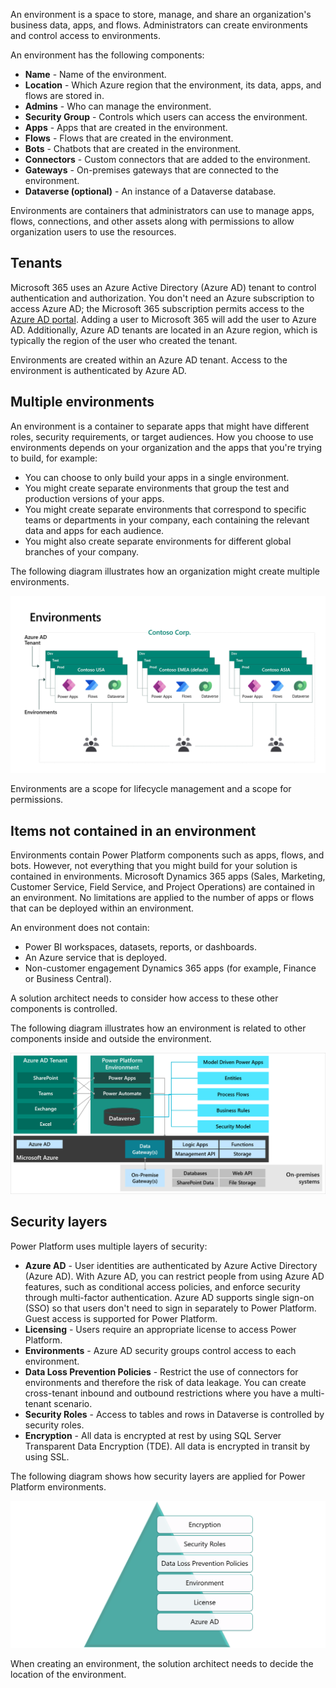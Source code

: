 An environment is a space to store, manage, and share an organization's business data, apps, and flows. Administrators can create environments and control access to environments.

An environment has the following components:

- **Name** - Name of the environment.
- **Location** - Which Azure region that the environment, its data, apps, and flows are stored in.
- **Admins** - Who can manage the environment.
- **Security Group** - Controls which users can access the environment.
- **Apps** - Apps that are created in the environment.
- **Flows** - Flows that are created in the environment.
- **Bots** - Chatbots that are created in the environment.
- **Connectors** - Custom connectors that are added to the environment.
- **Gateways** - On-premises gateways that are connected to the environment.
- **Dataverse (optional)** - An instance of a Dataverse database.

Environments are containers that administrators can use to manage apps, flows, connections, and other assets along with permissions to allow organization users to use the resources.

## Tenants

Microsoft 365 uses an Azure Active Directory (Azure AD) tenant to control authentication and authorization. You don't need an Azure subscription to access Azure AD; the Microsoft 365 subscription permits access to the [Azure AD portal](https://aad.portal.azure.com). Adding a user to Microsoft 365 will add the user to Azure AD. Additionally, Azure AD tenants are located in an Azure region, which is typically the region of the user who created the tenant.

Environments are created within an Azure AD tenant. Access to the environment is authenticated by Azure AD.

## Multiple environments

An environment is a container to separate apps that might have different roles, security requirements, or target audiences. How you choose to use environments depends on your organization and the apps that you're trying to build, for example:

- You can choose to only build your apps in a single environment.
- You might create separate environments that group the test and production versions of your apps.
- You might create separate environments that correspond to specific teams or departments in your company, each containing the relevant data and apps for each audience.
- You might also create separate environments for different global branches of your company.

The following diagram illustrates how an organization might create multiple environments.

![Diagram representing multiple environments.](../media/2-environments.png)

Environments are a scope for lifecycle management and a scope for permissions.

## Items not contained in an environment

Environments contain Power Platform components such as apps, flows, and bots. However, not everything that you might build for your solution is contained in environments. Microsoft Dynamics 365 apps (Sales, Marketing, Customer Service, Field Service, and Project Operations) are contained in an environment. No limitations are applied to the number of apps or flows that can be deployed within an environment.

An environment does not contain:

- Power BI workspaces, datasets, reports, or dashboards.
- An Azure service that is deployed.
- Non-customer engagement Dynamics 365 apps (for example, Finance or Business Central).

A solution architect needs to consider how access to these other components is controlled.

The following diagram illustrates how an environment is related to other components inside and outside the environment.

![Diagram representing components inside and outside an environment.](../media/3-inside-environment.png)

## Security layers

Power Platform uses multiple layers of security:

- **Azure AD** - User identities are authenticated by Azure Active Directory (Azure AD). With Azure AD, you can restrict people from using Azure AD features, such as conditional access policies, and enforce security through multi-factor authentication. Azure AD supports single sign-on (SSO) so that users don't need to sign in separately to Power Platform. Guest access is supported for Power Platform.
- **Licensing** - Users require an appropriate license to access Power Platform.
- **Environments** - Azure AD security groups control access to each environment.
- **Data Loss Prevention Policies** - Restrict the use of connectors for environments and therefore the risk of data leakage. You can create cross-tenant inbound and outbound restrictions where you have a multi-tenant scenario.
- **Security Roles** - Access to tables and rows in Dataverse is controlled by security roles.
- **Encryption** - All data is encrypted at rest by using SQL Server Transparent Data Encryption (TDE). All data is encrypted in transit by using SSL.

The following diagram shows how security layers are applied for Power Platform environments.

![Diagram representing environment security.](../media/2-environment-security.png)

When creating an environment, the solution architect needs to decide the location of the environment.
